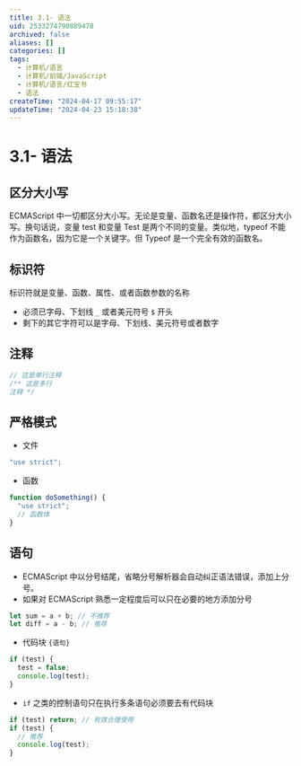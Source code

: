 ```yaml
---
title: 3.1- 语法
uid: 2533274790889478
archived: false
aliases: []
categories: []
tags:
  - 计算机/语言
  - 计算机/前端/JavaScript
  - 计算机/语言/红宝书
  - 语法
createTime: "2024-04-17 09:55:17"
updateTime: "2024-04-23 15:18:38"
---
```


# 3.1- 语法

## 区分大小写

ECMAScript 中一切都区分大小写。无论是变量、函数名还是操作符，都区分大小写。换句话说，变量 test 和变量 Test 是两个不同的变量。类似地，typeof 不能作为函数名，因为它是一个关键字。但 Typeof 是一个完全有效的函数名。

## 标识符

标识符就是变量、函数、属性、或者函数参数的名称

- 必须已字母、下划线 `_` 或者美元符号 `$` 开头
- 剩下的其它字符可以是字母、下划线、美元符号或者数字

## 注释

```javascript
// 这是单行注释
/** 这是多行
注释 */
```

## 严格模式

- 文件

```javascript
"use strict";
```

- 函数

```javascript
function doSomething() {
  "use strict";
  // 函数体
}
```

## 语句

- ECMAScript 中以分号结尾，省略分号解析器会自动纠正语法错误，添加上分号。
- 如果对 ECMAScript 熟悉一定程度后可以只在必要的地方添加分号

```javascript
let sum = a + b; // 不推荐
let diff = a - b; // 推荐
```

- 代码块 `{语句}`

```javascript
if (test) {
  test = false;
  console.log(test);
}
```

- `if` 之类的控制语句只在执行多条语句必须要去有代码块

```javascript
if (test) return; // 有效合理使用
if (test) {
  // 推荐
  console.log(test);
}
```
